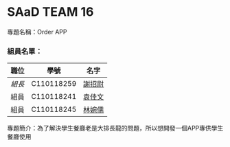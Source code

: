 # SAaD TEAM 16

專題名稱：Order APP

### 組員名單：
|職位|學號|名字|
|:--:|:--:|:--:|
|*組長*|C110118259|[謝招尉](https://github.com/WEI0527/C11118259)|
|組員|C110118241|[袁佳文]()|
|組員|C110118245|[林婉儒]()|

專題簡介：為了解決學生餐廳老是大排長龍的問題，所以想開發一個APP專供學生餐廳使用
